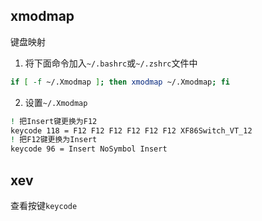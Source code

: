 ## xmodmap 
键盘映射
1. 将下面命令加入`~/.bashrc`或`~/.zshrc`文件中
```bash
if [ -f ~/.Xmodmap ]; then xmodmap ~/.Xmodmap; fi
```
2. 设置`~/.Xmodmap`
```bash
! 把Insert键更换为F12
keycode 118 = F12 F12 F12 F12 F12 F12 XF86Switch_VT_12
! 把F12键更换为Insert
keycode 96 = Insert NoSymbol Insert
```
## xev
查看按键`keycode`
<!--stackedit_data:
eyJoaXN0b3J5IjpbODk4ODYxNzAzLDE1OTU5NDU5MTcsLTg4MT
IzODA4NF19
-->
